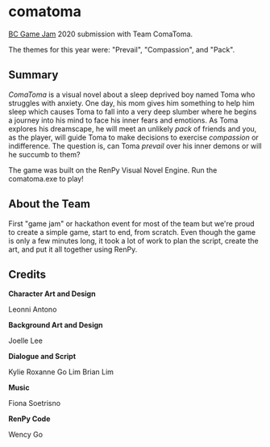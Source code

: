 # comatoma
[BC Game Jam](https://bcgamejam.com/) 2020 submission with Team ComaToma.

The themes for this year were: "Prevail", "Compassion", and "Pack".

## Summary
*ComaToma* is a visual novel about a sleep deprived boy named Toma who struggles with anxiety. One day, his mom gives him something to help him sleep which causes Toma to fall into a very deep slumber where he begins a journey into his mind to face his inner fears and emotions. As Toma explores his dreamscape, he will meet an unlikely *pack* of friends and you, as the player, will guide Toma to make decisions to exercise *compassion* or indifference. The question is, can Toma *prevail* over his inner demons or will he succumb to them?

The game was built on the RenPy Visual Novel Engine. Run the comatoma.exe to play!

## About the Team
First "game jam" or hackathon event for most of the team but we're proud to create a simple game, start to end, from scratch.
Even though the game is only a few minutes long, it took a lot of work to plan the script, create the art, and put it all together using RenPy.

## Credits
**Character Art and Design**

Leonni Antono

**Background Art and Design**

Joelle Lee

**Dialogue and Script**

Kylie Roxanne Go Lim
Brian Lim

**Music**

Fiona Soetrisno

**RenPy Code**

Wency Go
